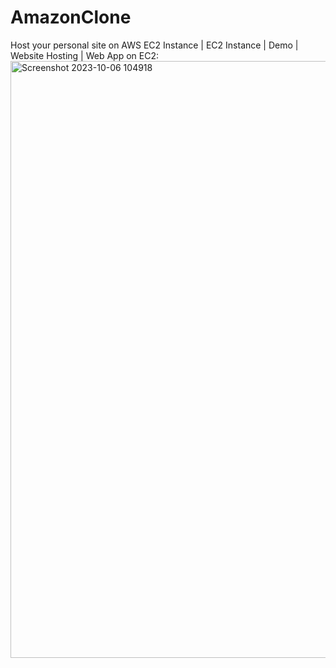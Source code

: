 # AmazonClone
Host your personal site on AWS EC2 Instance | EC2 Instance | Demo | Website Hosting | Web App on EC2:
<img width="955" alt="Screenshot 2023-10-06 104918" src="https://github.com/affu388/AmazonClone/assets/135949589/8a2f974d-fdc8-49b1-b6b0-08e68be6bbd4">

